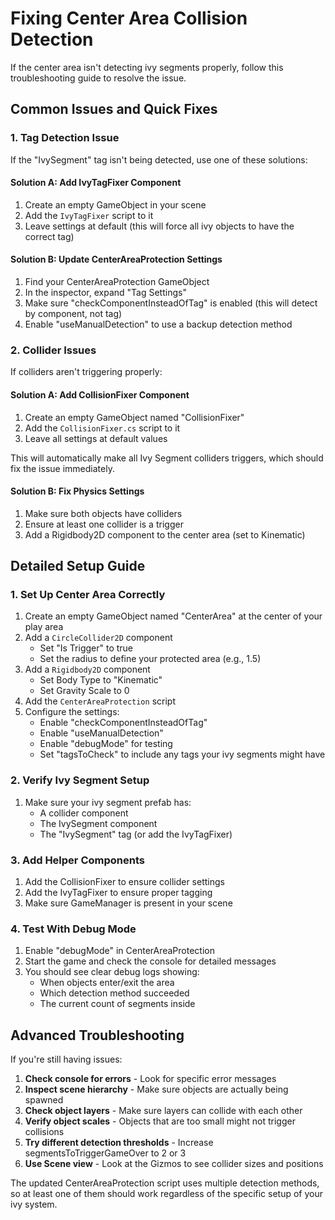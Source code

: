 # Fixing Center Area Collision Detection

If the center area isn't detecting ivy segments properly, follow this troubleshooting guide to resolve the issue.

## Common Issues and Quick Fixes

### 1. Tag Detection Issue

If the "IvySegment" tag isn't being detected, use one of these solutions:

#### Solution A: Add IvyTagFixer Component
1. Create an empty GameObject in your scene
2. Add the `IvyTagFixer` script to it
3. Leave settings at default (this will force all ivy objects to have the correct tag)

#### Solution B: Update CenterAreaProtection Settings
1. Find your CenterAreaProtection GameObject
2. In the inspector, expand "Tag Settings"
3. Make sure "checkComponentInsteadOfTag" is enabled (this will detect by component, not tag)
4. Enable "useManualDetection" to use a backup detection method

### 2. Collider Issues

If colliders aren't triggering properly:

#### Solution A: Add CollisionFixer Component
1. Create an empty GameObject named "CollisionFixer"
2. Add the `CollisionFixer.cs` script to it
3. Leave all settings at default values

This will automatically make all Ivy Segment colliders triggers, which should fix the issue immediately.

#### Solution B: Fix Physics Settings
1. Make sure both objects have colliders
2. Ensure at least one collider is a trigger
3. Add a Rigidbody2D component to the center area (set to Kinematic)

## Detailed Setup Guide

### 1. Set Up Center Area Correctly

1. Create an empty GameObject named "CenterArea" at the center of your play area
2. Add a `CircleCollider2D` component
   - Set "Is Trigger" to true
   - Set the radius to define your protected area (e.g., 1.5)
3. Add a `Rigidbody2D` component
   - Set Body Type to "Kinematic"
   - Set Gravity Scale to 0
4. Add the `CenterAreaProtection` script
5. Configure the settings:
   - Enable "checkComponentInsteadOfTag" 
   - Enable "useManualDetection"
   - Enable "debugMode" for testing
   - Set "tagsToCheck" to include any tags your ivy segments might have

### 2. Verify Ivy Segment Setup

1. Make sure your ivy segment prefab has:
   - A collider component
   - The IvySegment component
   - The "IvySegment" tag (or add the IvyTagFixer)

### 3. Add Helper Components

1. Add the CollisionFixer to ensure collider settings
2. Add the IvyTagFixer to ensure proper tagging
3. Make sure GameManager is present in your scene

### 4. Test With Debug Mode

1. Enable "debugMode" in CenterAreaProtection
2. Start the game and check the console for detailed messages
3. You should see clear debug logs showing:
   - When objects enter/exit the area
   - Which detection method succeeded
   - The current count of segments inside

## Advanced Troubleshooting

If you're still having issues:

1. **Check console for errors** - Look for specific error messages
2. **Inspect scene hierarchy** - Make sure objects are actually being spawned
3. **Check object layers** - Make sure layers can collide with each other
4. **Verify object scales** - Objects that are too small might not trigger collisions
5. **Try different detection thresholds** - Increase segmentsToTriggerGameOver to 2 or 3
6. **Use Scene view** - Look at the Gizmos to see collider sizes and positions

The updated CenterAreaProtection script uses multiple detection methods, so at least one of them should work regardless of the specific setup of your ivy system. 